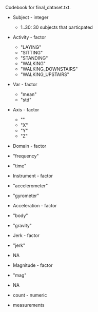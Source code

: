 Codebook for final_dataset.txt.

* Subject - integer
    *    1..30: 30 subjects that particpated 


* Activity - factor
    *    "LAYING"
    *    "SITTING"
    *    "STANDING"
    *    "WALKING"
    *    "WALKING_DOWNSTAIRS"
    *    "WALKING_UPSTAIRS"  


* Var - factor
  *  "mean"
  *  "std" 

* Axis - factor
  *  ""
   * "X"
   * "Y"
   * "Z"

* Domain - factor
 * "frequency"
 * "time"    

* Instrument - factor
 * "accelerometer" 
 * "gyrometer" 

* Acceleration - factor
 * "body"
 * "gravity"

* Jerk - factor
 * "jerk"
 * NA

* Magnitude - factor
 * "mag"
 * NA

* count - numeric
 * measurements
